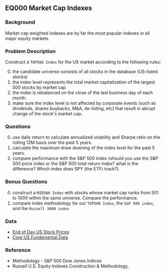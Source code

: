 EQ000 Market Cap Indexes
-------------------------

### Background

Market cap weighted indexes are by far the most popular indexes in all major
equity markets.

### Problem Description

Construct a `TOP500 Index` for the US market according to the following rules:

0. the candidate universe consists of all stocks in the database (US-listed stocks)
0. the index level represents the total market capitalization of the largest 500
   stocks by market cap
0. the index is rebalanced on the close of the last business day of each month.
0. make sure the index level is not affected by corporate events (such as
   dividends, shares buybacks, M&A, de-listing, etc) that result in abrupt
   change of the stock's market cap.

### Questions

0. use daily return to calculate annualized volatility and Sharpe ratio on the
   rolling 12M basis over the past 5 years.
0. calculate the maximum draw downing of the index level for the past 5 years.
0. compare performance with the S&P 500 index (should you use the S&P 500 price
   index or the S&P 500 total return index? what is the difference? Which index
   does SPY (the ETF) track?).

### Bonus Questions

0. construct a `MID500 Index` with stocks whose market cap ranks from 501
   to 1000 within the same universe. Compare the performance.
0. compare index methodology for our `TOP500 Index`, the `S&P 500 index`, and
   the `Russell 1000 index`

### Data

* [End of Day US Stock Prices](https://www.quandl.com/data/EOD)
* [Core US Fundamental Data](https://www.quandl.com/data/SF1)

### Reference

* Methodology - S&P 500 Dow Jones Indices
* Russell U.S. Equity Indexes Construction & Methodology,

